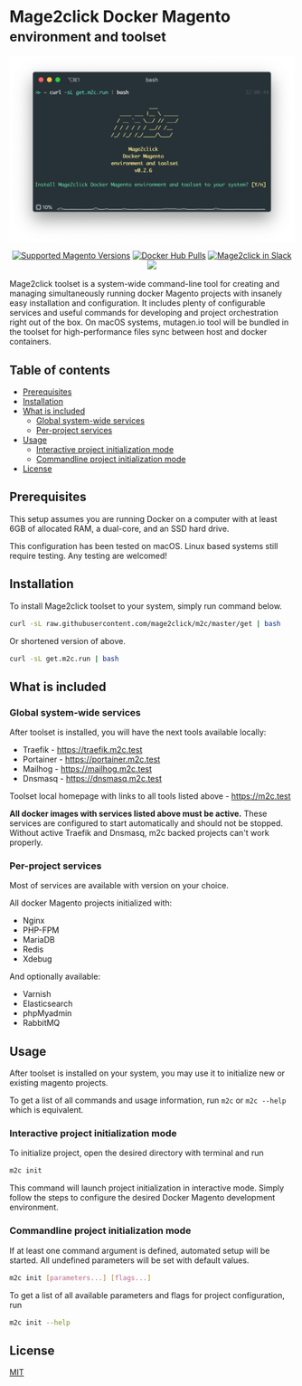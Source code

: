 # Mage2click Docker Magento <br><small>environment and toolset</small>

<p align="center"><img src="assets/images/install.png" width="600" align="center" alt="Mage2click Docker Magento environment and toolset" /></p>

<p align="center">
  <a href="https://github.com/magento/magento2" target="_blank"><img src="https://img.shields.io/badge/magento-2.X-brightgreen.svg?logo=magento&longCache=true&style=for-the-badge&logoColor=white" alt="Supported Magento Versions" /></a>
  <a href="https://hub.docker.com/r/mage2click/m2c/" target="_blank"><img src="https://img.shields.io/docker/pulls/mage2click/m2c.svg?label=docker%20pulls&style=for-the-badge&logo=docker&logoColor=white&color=brightgreen" alt="Docker Hub Pulls" /></a>
  <a href="https://join.slack.com/t/mage2click/shared_invite/enQtNjE1Mjc0NDM3MjE4LWMwMjJjMTcyMmM1MzhkYmExNWIxMmNhYjY1ZDY3ZTM2MTk3ODlkZDY1ZjA5MjJkYjAyNGRiMGM3ODA3N2Y5MmI" target="_blank"><img src="https://img.shields.io/badge/chat-Mage2click-brightgreen.svg?style=for-the-badge&logo=slack" alt="Mage2click in Slack"/></a>
  <a href="https://twitter.com/intent/follow?screen_name=mage2_click" target="_blank"><img src="https://img.shields.io/twitter/follow/mage2_click?color=brightgreen&label=mage2_click&logo=twitter&logoColor=white&style=for-the-badge" /></a>
</p>

Mage2click toolset is a system-wide command-line tool for creating and managing simultaneously running docker Magento projects with insanely easy installation and configuration. It includes plenty of configurable services and useful commands for developing and project orchestration right out of the box. On macOS systems, mutagen.io tool will be bundled in the toolset for high-performance files sync between host and docker containers.

## Table of contents

- [Prerequisites](#prerequisites)
- [Installation](#installation)
- [What is included](#what-is-included)
    - [Global system-wide services](global-system-wide-services)
    - [Per-project services](per-project-services)
- [Usage](#usage)
    - [Interactive project initialization mode](interactive-project-initialization-mode)
    - [Commandline project initialization mode](commandline-project-initialization-mode)
- [License](#license)

## Prerequisites

This setup assumes you are running Docker on a computer with at least 6GB of allocated RAM, a dual-core, and an SSD hard drive. 
 
This configuration has been tested on macOS. Linux based systems still require testing. Any testing are welcomed!

## Installation

To install Mage2click toolset to your system, simply run command below.

```bash
curl -sL raw.githubusercontent.com/mage2click/m2c/master/get | bash
```

Or shortened version of above.

```bash
curl -sL get.m2c.run | bash
```

## What is included

### Global system-wide services 

After toolset is installed, you will have the next tools available locally:

- Traefik - <a href="https://traefik.m2c.test" target="_blank">https://traefik.m2c.test</a>
- Portainer - <a href="https://portainer.m2c.test" target="_blank">https://portainer.m2c.test</a>
- Mailhog - <a href="https://mailhog.m2c.test" target="_blank">https://mailhog.m2c.test</a>
- Dnsmasq - <a href="https://dnsmasq.m2c.test" target="_blank">https://dnsmasq.m2c.test</a>

Toolset local homepage with links to all tools listed above - <a href="https://m2c.test" target="_blank">https://m2c.test</a>

**All docker images with services listed above must be active.** These services are configured to start automatically and should not be stopped. Without active Traefik and Dnsmasq, m2c backed projects can't work properly.  

### Per-project services

Most of services are available with version on your choice.

All docker Magento projects initialized with: 

- Nginx
- PHP-FPM
- MariaDB
- Redis
- Xdebug

And optionally available:

- Varnish
- Elasticsearch
- phpMyadmin
- RabbitMQ 

## Usage

After toolset is installed on your system, you may use it to initialize new or existing magento projects.

To get a list of all commands and usage information, run ```m2c``` or ```m2c --help``` which is equivalent.

### Interactive project initialization mode

To initialize project, open the desired directory with terminal and run

```bash
m2c init
```

This command will launch project initialization in interactive mode. Simply follow the steps to configure the desired Docker Magento development environment.

### Commandline project initialization mode

If at least one command argument is defined, automated setup will be started. All undefined parameters will be set with default values.

```bash
m2c init [parameters...] [flags...]
```

To get a list of all available parameters and flags for project configuration, run 

```bash
m2c init --help
```

## License

[MIT](LICENSE)